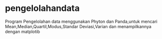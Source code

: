 # pengelolahandata
Program Pengelolahan data menggunakan Phyton dan Panda,untuk mencari Mean,Median,Quartil,Modus,Standar Deviasi,Varian dan menampilkannya dengan matplotib
